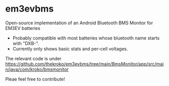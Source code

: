 # em3evbms
Open-source implementation of an Android Bluetooth BMS Monitor for EM3EV batteries

* Probably compatible with most batteries whose bluetooth name starts with "DXB-".
* Currently only shows basic stats and per-cell voltages. 

The relevant code is under https://github.com/thekroko/em3evbms/tree/main/BmsMonitor/app/src/main/java/com/kroko/bmsmonitor

Pleae feel free to contribute!
